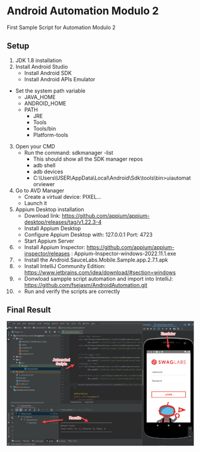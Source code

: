 # Android Automation Modulo 2
First Sample Script for Automation Modulo 2


## Setup

1. JDK 1.8 installation
2. Install Android Studio
   - Install Android SDK
   - Install Android APIs Emulator
 - Set the system path variable
   - JAVA_HOME
   - ANDROID_HOME
   - PATH
	  - JRE
	  - Tools
	  - Tools/bin
	  - Platform-tools
3. Open your CMD
   - Run the command: sdkmanager -list
     - This should show all the SDK manager repos
     - adb shell
	 - adb devices
	 - C:\Users\USER\AppData\Local\Android\Sdk\tools\bin>uiautomatorviewer
4. Go to AVD Manager
    - Create a virtual device: PIXEL...
	- Launch it
5. Appium Desktop installation
   - Download link: https://github.com/appium/appium-desktop/releases/tag/v1.22.3-4
   - Install Appium Desktop
   - Configure Appium Desktop with: 127.0.0.1 Port: 4723
   - Start Appium Server
6. - Install Appium Inspector: https://github.com/appium/appium-inspector/releases : Appium-Inspector-windows-2022.11.1.exe
7. - Install the Android.SauceLabs.Mobile.Sample.app.2.7.1.apk
7. - Install IntelliJ Community Edition: https://www.jetbrains.com/idea/download/#section=windows
8. - Donwload sampple script automation and import into IntelliJ: https://github.com/fsejasm/AndroidAutomation.git
9. - Run and verify the scripts are correctly

## Final Result
![Automation Demo](https://github.com/fsejasm/AndroidAutomation/blob/main/image.jpg?raw=true)